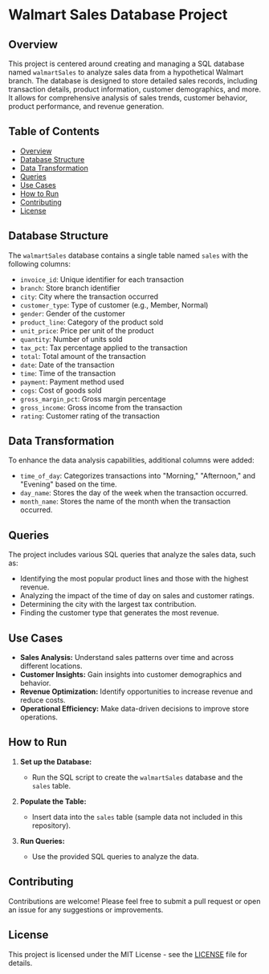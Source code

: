 # Walmart Sales Database Project

## Overview

This project is centered around creating and managing a SQL database named `walmartSales` to analyze sales data from a hypothetical Walmart branch. The database is designed to store detailed sales records, including transaction details, product information, customer demographics, and more. It allows for comprehensive analysis of sales trends, customer behavior, product performance, and revenue generation.

## Table of Contents

- [Overview](#overview)
- [Database Structure](#database-structure)
- [Data Transformation](#data-transformation)
- [Queries](#queries)
- [Use Cases](#use-cases)
- [How to Run](#how-to-run)
- [Contributing](#contributing)
- [License](#license)

## Database Structure

The `walmartSales` database contains a single table named `sales` with the following columns:

- `invoice_id`: Unique identifier for each transaction
- `branch`: Store branch identifier
- `city`: City where the transaction occurred
- `customer_type`: Type of customer (e.g., Member, Normal)
- `gender`: Gender of the customer
- `product_line`: Category of the product sold
- `unit_price`: Price per unit of the product
- `quantity`: Number of units sold
- `tax_pct`: Tax percentage applied to the transaction
- `total`: Total amount of the transaction
- `date`: Date of the transaction
- `time`: Time of the transaction
- `payment`: Payment method used
- `cogs`: Cost of goods sold
- `gross_margin_pct`: Gross margin percentage
- `gross_income`: Gross income from the transaction
- `rating`: Customer rating of the transaction

## Data Transformation

To enhance the data analysis capabilities, additional columns were added:

- `time_of_day`: Categorizes transactions into "Morning," "Afternoon," and "Evening" based on the time.
- `day_name`: Stores the day of the week when the transaction occurred.
- `month_name`: Stores the name of the month when the transaction occurred.

## Queries

The project includes various SQL queries that analyze the sales data, such as:

- Identifying the most popular product lines and those with the highest revenue.
- Analyzing the impact of the time of day on sales and customer ratings.
- Determining the city with the largest tax contribution.
- Finding the customer type that generates the most revenue.

## Use Cases

- **Sales Analysis:** Understand sales patterns over time and across different locations.
- **Customer Insights:** Gain insights into customer demographics and behavior.
- **Revenue Optimization:** Identify opportunities to increase revenue and reduce costs.
- **Operational Efficiency:** Make data-driven decisions to improve store operations.

## How to Run

1. **Set up the Database:**
   - Run the SQL script to create the `walmartSales` database and the `sales` table.

2. **Populate the Table:**
   - Insert data into the `sales` table (sample data not included in this repository).

3. **Run Queries:**
   - Use the provided SQL queries to analyze the data.

## Contributing

Contributions are welcome! Please feel free to submit a pull request or open an issue for any suggestions or improvements.

## License

This project is licensed under the MIT License - see the [LICENSE](LICENSE) file for details.
